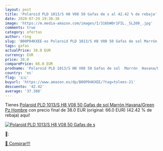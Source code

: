 ```yaml
---
layout: post
title: 'Polaroid PLD 1013/S H8 V08 50 Gafas de s al 42.42 % de rebaja'
date: 2020-07-29 19:38:38
image: 'https://m.media-amazon.com/images/I/316bW0r1FIL._SL200_.jpg'
comments: true
category: ofertas
author: ring
slug: 'B00P04KXEE-es Polaroid PLD 1013/S H8 V08 50 Gafas de sol Marrón...'
tags: gafas
actualPrice: 38.0 EUR
currency: EUR
price: 38.0
comparePrice: 66.0 EUR
prodname: 'Polaroid PLD 1013/S H8 V08 50 Gafas de sol  Marrón  Havana/Green Pz   Hombre'
country: 'es'
flag: '🇪🇸'
buyurl: 'https://www.amazon.es/dp/B00P04KXEE/?tag=tolees-21'
descuento: '42.42'
average: '37.388'
---
```


Tienes [Polaroid PLD 1013/S H8 V08 50 Gafas de sol  Marrón  Havana/Green Pz   Hombre](https://www.amazon.es/dp/B00P04KXEE/?tag=tolees-21) con precio final de  38.0 EUR (original: 66.0 EUR) (42.42 %  de rebaja) aqui!

[![Polaroid PLD 1013/S H8 V08 50 Gafas de s](https://m.media-amazon.com/images/I/316bW0r1FIL._SL200_.jpg)](https://www.amazon.es/dp/B00P04KXEE/?tag=tolees-21)

🔎:


[🛒 Comprar!!!](https://www.amazon.es/dp/B00P04KXEE/?tag=tolees-21)
